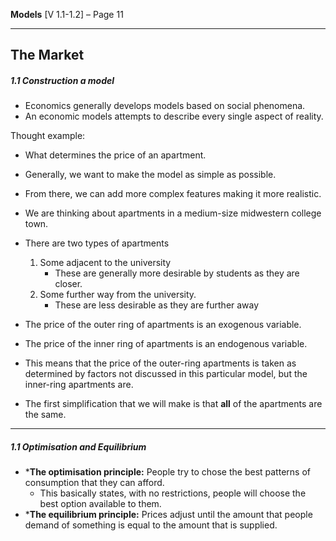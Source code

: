  **Models** [V 1.1-1.2] – Page 11
***
## The Market
##### 1.1 Construction a model
 * Economics generally develops models based on social phenomena. 
 * An economic models attempts to describe every single aspect of reality.

Thought example:
* What determines the price of an apartment.
* Generally, we want to make the model as simple as possible.
* From there, we can add more complex features making it more realistic.
* We are thinking about apartments in a medium-size midwestern college town.
* There are two types of apartments
	1. Some adjacent to the university
		* These are generally more desirable by students as they are closer.
	2. Some further way from the university.
		* These are less desirable as they are further away
* The price of the outer ring of apartments is an exogenous variable.
* The price of the inner ring of apartments is an endogenous variable. 
* This means that the price of the outer-ring apartments is taken as determined by factors not discussed in this particular model, but the inner-ring apartments are.

* The first simplification that we will make is that **all** of the apartments are the same.

***
##### 1.1 Optimisation and Equilibrium
* ***The optimisation principle:** People try to chose the best patterns of consumption that they can afford.
	* This basically states, with no restrictions, people will choose the best option available to them.
* ***The equilibrium principle:** Prices adjust until the amount that people demand of something is equal to the amount that is supplied.

